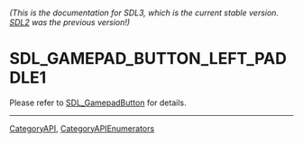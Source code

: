 ###### (This is the documentation for SDL3, which is the current stable version. [SDL2](https://wiki.libsdl.org/SDL2/) was the previous version!)
# SDL_GAMEPAD_BUTTON_LEFT_PADDLE1

Please refer to [SDL_GamepadButton](SDL_GamepadButton) for details.

----
[CategoryAPI](CategoryAPI), [CategoryAPIEnumerators](CategoryAPIEnumerators)

